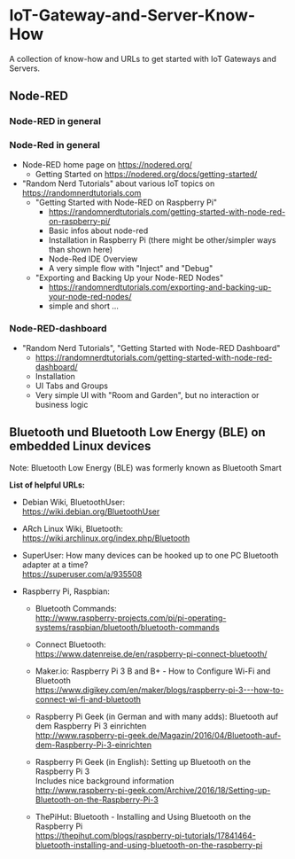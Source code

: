 # IoT-Gateway-and-Server-Know-How
A collection of know-how and URLs to get started with IoT Gateways and Servers.

## Node-RED

### Node-RED in general

### Node-Red in general

* Node-RED home page on https://nodered.org/
  * Getting Started on https://nodered.org/docs/getting-started/
* "Random Nerd Tutorials" about various IoT topics on https://randomnerdtutorials.com
  * "Getting Started with Node-RED on Raspberry Pi"
    * https://randomnerdtutorials.com/getting-started-with-node-red-on-raspberry-pi/
    * Basic infos about node-red
    * Installation in Raspberry Pi (there might be other/simpler ways than shown here)
    * Node-Red IDE Overview
    * A very simple flow with "Inject" and "Debug"
  * "Exporting and Backing Up your Node-RED Nodes"
    * https://randomnerdtutorials.com/exporting-and-backing-up-your-node-red-nodes/
    * simple and short ...

### Node-RED-dashboard

* "Random Nerd Tutorials", "Getting Started with Node-RED Dashboard"
    * https://randomnerdtutorials.com/getting-started-with-node-red-dashboard/
    * Installation
    * UI Tabs and Groups
    * Very simple UI with "Room and Garden", but no interaction or business logic

 
## Bluetooth und Bluetooth Low Energy (BLE) on embedded Linux devices

Note: Bluetooth Low Energy (BLE) was formerly known as Bluetooth Smart

**List of helpful URLs:**

* Debian Wiki, BluetoothUser:<br>
  https://wiki.debian.org/BluetoothUser
  
* ARch Linux Wiki, Bluetooth:<br> 
  https://wiki.archlinux.org/index.php/Bluetooth
  
* SuperUser: How many devices can be hooked up to one PC Bluetooth adapter at a time?<br>
  https://superuser.com/a/935508

* Raspberry Pi, Raspbian:
  * Bluetooth Commands:<br>
    http://www.raspberry-projects.com/pi/pi-operating-systems/raspbian/bluetooth/bluetooth-commands
    
  * Connect Bluetooth:<br>
    https://www.datenreise.de/en/raspberry-pi-connect-bluetooth/
  
  * Maker.io: Raspberry Pi 3 B and B+ - How to Configure Wi-Fi and Bluetooth<br>
    https://www.digikey.com/en/maker/blogs/raspberry-pi-3---how-to-connect-wi-fi-and-bluetooth
    
  * Raspberry Pi Geek (in German and with many adds): Bluetooth auf dem Raspberry Pi 3 einrichten <br>
    http://www.raspberry-pi-geek.de/Magazin/2016/04/Bluetooth-auf-dem-Raspberry-Pi-3-einrichten
  
  * Raspberry Pi Geek (in English): Setting up Bluetooth on the Raspberry Pi 3<br>
    Includes nice background information<br>
    http://www.raspberry-pi-geek.com/Archive/2016/18/Setting-up-Bluetooth-on-the-Raspberry-Pi-3
    
  * ThePiHut: Bluetooth - Installing and Using Bluetooth on the Raspberry Pi<br>
    https://thepihut.com/blogs/raspberry-pi-tutorials/17841464-bluetooth-installing-and-using-bluetooth-on-the-raspberry-pi

